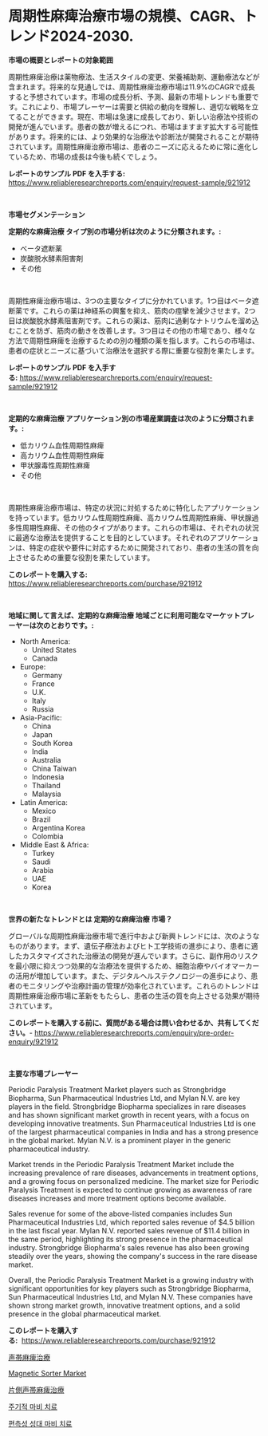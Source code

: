 <p><h1>周期性麻痺治療市場の規模、CAGR、トレンド2024-2030.</h1></p><p><strong>市場の概要とレポートの対象範囲</strong></p>
<p><p>周期性麻痺治療は薬物療法、生活スタイルの変更、栄養補助剤、運動療法などが含まれます。将来的な見通しでは、周期性麻痺治療市場は11.9%のCAGRで成長すると予想されています。市場の成長分析、予測、最新の市場トレンドも重要です。これにより、市場プレーヤーは需要と供給の動向を理解し、適切な戦略を立てることができます。現在、市場は急速に成長しており、新しい治療法や技術の開発が進んでいます。患者の数が増えるにつれ、市場はますます拡大する可能性があります。将来的には、より効果的な治療法や診断法が開発されることが期待されています。周期性麻痺治療市場は、患者のニーズに応えるために常に進化しているため、市場の成長は今後も続くでしょう。</p></p>
<p><strong>レポートのサンプル PDF を入手する:</strong> <a href="https://www.reliableresearchreports.com/enquiry/request-sample/921912">https://www.reliableresearchreports.com/enquiry/request-sample/921912</a></p>
<p>&nbsp;</p>
<p><strong>市場セグメンテーション</strong></p>
<p><strong>定期的な麻痺治療 タイプ別の市場分析は次のように分類されます。:</strong></p>
<p><ul><li>ベータ遮断薬</li><li>炭酸脱水酵素阻害剤</li><li>その他</li></ul></p>
<p>&nbsp;</p>
<p><p>周期性麻痺治療市場は、3つの主要なタイプに分かれています。1つ目はベータ遮断薬です。これらの薬は神経系の興奮を抑え、筋肉の痙攣を減少させます。2つ目は炭酸脱水酵素阻害剤です。これらの薬は、筋肉に過剰なナトリウムを溜め込むことを防ぎ、筋肉の動きを改善します。3つ目はその他の市場であり、様々な方法で周期性麻痺を治療するための別の種類の薬を指します。これらの市場は、患者の症状とニーズに基づいて治療法を選択する際に重要な役割を果たします。</p></p>
<p><strong>レポートのサンプル PDF を入手する:</strong>&nbsp;<a href="https://www.reliableresearchreports.com/enquiry/request-sample/921912">https://www.reliableresearchreports.com/enquiry/request-sample/921912</a></p>
<p>&nbsp;</p>
<p><strong> 定期的な麻痺治療 アプリケーション別の市場産業調査は次のように分類されます。:</strong></p>
<p><ul><li>低カリウム血性周期性麻痺</li><li>高カリウム血性周期性麻痺</li><li>甲状腺毒性周期性麻痺</li><li>その他</li></ul></p>
<p>&nbsp;</p>
<p><p>周期性麻痺治療市場は、特定の状況に対処するために特化したアプリケーションを持っています。低カリウム性周期性麻痺、高カリウム性周期性麻痺、甲状腺過多性周期性麻痺、その他のタイプがあります。これらの市場は、それぞれの状況に最適な治療法を提供することを目的としています。それぞれのアプリケーションは、特定の症状や要件に対応するために開発されており、患者の生活の質を向上させるための重要な役割を果たしています。</p></p>
<p><strong>このレポートを購入する:</strong>&nbsp; <a href="https://www.reliableresearchreports.com/purchase/921912">https://www.reliableresearchreports.com/purchase/921912</a></p>
<p>&nbsp;</p>
<p><strong>地域に関して言えば、定期的な麻痺治療 地域ごとに利用可能なマーケットプレーヤーは次のとおりです。:</strong></p>
<p><ul>
    <li>
        North America:
        <ul>
            <li>United States</li>
            <li>Canada</li>
        </ul>
    </li>
    <li>
        Europe:
        <ul>
            <li>Germany</li>
            <li>France</li>
            <li>U.K.</li>
            <li>Italy</li>
            <li>Russia</li>
        </ul>
    </li>
    <li>
        Asia-Pacific:
        <ul>
            <li>China</li>
            <li>Japan</li>
            <li>South Korea</li>
            <li>India</li>
            <li>Australia</li>
            <li>China Taiwan</li>
            <li>Indonesia</li>
            <li>Thailand</li>
            <li>Malaysia</li>
        </ul>
    </li>
    <li>
        Latin America:
        <ul>
            <li>Mexico</li>
            <li>Brazil</li>
            <li>Argentina Korea</li>
            <li>Colombia</li>
        </ul>
    </li>
    <li>
        Middle East & Africa:
        <ul>
            <li>Turkey</li>
            <li>Saudi</li>
            <li>Arabia</li>
            <li>UAE</li>
            <li>Korea</li>
        </ul>
    </li>
    </ul></p>
<p>&nbsp;</p>
<p><strong>世界の新たなトレンドとは 定期的な麻痺治療 市場？</strong></p>
<p><p>グローバルな周期性麻痺治療市場で進行中および新興トレンドには、次のようなものがあります。まず、遺伝子療法およびヒト工学技術の進歩により、患者に適したカスタマイズされた治療法の開発が進んでいます。さらに、副作用のリスクを最小限に抑えつつ効果的な治療法を提供するため、細胞治療やバイオマーカーの活用が増加しています。また、デジタルヘルステクノロジーの進歩により、患者のモニタリングや治療計画の管理が効率化されています。これらのトレンドは周期性麻痺治療市場に革新をもたらし、患者の生活の質を向上させる効果が期待されています。</p></p>
<p><strong>このレポートを購入する前に、質問がある場合は問い合わせるか、共有してください。</strong>- <a href="https://www.reliableresearchreports.com/enquiry/pre-order-enquiry/921912">https://www.reliableresearchreports.com/enquiry/pre-order-enquiry/921912</a></p>
<p>&nbsp;</p>
<p><strong>主要な市場プレーヤー</strong></p>
<p><p>Periodic Paralysis Treatment Market players such as Strongbridge Biopharma, Sun Pharmaceutical Industries Ltd, and Mylan N.V. are key players in the field. Strongbridge Biopharma specializes in rare diseases and has shown significant market growth in recent years, with a focus on developing innovative treatments. Sun Pharmaceutical Industries Ltd is one of the largest pharmaceutical companies in India and has a strong presence in the global market. Mylan N.V. is a prominent player in the generic pharmaceutical industry.</p><p>Market trends in the Periodic Paralysis Treatment Market include the increasing prevalence of rare diseases, advancements in treatment options, and a growing focus on personalized medicine. The market size for Periodic Paralysis Treatment is expected to continue growing as awareness of rare diseases increases and more treatment options become available.</p><p>Sales revenue for some of the above-listed companies includes Sun Pharmaceutical Industries Ltd, which reported sales revenue of $4.5 billion in the last fiscal year. Mylan N.V. reported sales revenue of $11.4 billion in the same period, highlighting its strong presence in the pharmaceutical industry. Strongbridge Biopharma's sales revenue has also been growing steadily over the years, showing the company's success in the rare disease market.</p><p>Overall, the Periodic Paralysis Treatment Market is a growing industry with significant opportunities for key players such as Strongbridge Biopharma, Sun Pharmaceutical Industries Ltd, and Mylan N.V. These companies have shown strong market growth, innovative treatment options, and a solid presence in the global pharmaceutical market.</p></p>
<p><strong>このレポートを購入する:</strong>&nbsp;&nbsp;<a href="https://www.reliableresearchreports.com/purchase/921912">https://www.reliableresearchreports.com/purchase/921912</a></p>
<p><p><a href="https://github.com/mohamedbakry57/Market-Research-Report-List-2/blob/main/1720256182391.md">声帯麻痺治療</a></p><p><a href="https://issuu.com/reportprime-2/docs/magnetic-sorter-market-size-2030.pptx">Magnetic Sorter Market</a></p><p><a href="https://github.com/lababdou/Market-Research-Report-List-2/blob/main/7012377182392.md">片側声帯麻痺治療</a></p><p><a href="https://github.com/sougarounis/Market-Research-Report-List-2/blob/main/3319881182388.md">주기적 마비 치료</a></p><p><a href="https://github.com/laholand/Market-Research-Report-List-2/blob/main/4702015182387.md">편측성 성대 마비 치료</a></p></p>